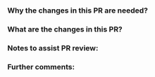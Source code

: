 <!--

Thanks for submitting a PR to OPA!

Before pressing 'Create pull request' please read the checklist below.

* All code changes should be accompanied with tests. If you are not
modifying any tests, just provide a short explanation of why updates
to tests are not necessary. In addition to helping catch bugs, tests
are extremely helpful in providing _context_ that explains how your
changes can be used.

* All changes to public APIs **must** be accompanied with
docs. Examples of public APIs include built-in functions,
config fields, and of course, exported Go types/functions/constants/etc.

* Commit messages should explain _why_ you made the changes, not what
you changed. Use active voice. Keep the subject line under 50
characters or so.

* All commits must be signed off by the author. If you are not
familiar with signing off, see our contributor guide below.

For more information on contributing to OPA see:

* [Contributing Guide](https://www.openpolicyagent.org/docs/contributing/)
  for high-level contributing guidelines and development setup.
  (See the [Developer Certificate of Origin](https://www.openpolicyagent.org/docs/contrib-code/#developer-certificate-of-origin)
  section for specifics on signing off a commit.)

-->

### Why the changes in this PR are needed?

<!--
Include a short description of WHY the changes were made.
-->

### What are the changes in this PR?

<!--
Include a short description of WHAT changes were made.
-->

### Notes to assist PR review:

<!--
Here you can add information you think will help the reviewer(s).
-->

### Further comments:

<!--
Here you can include links to additional resources related to the changes, discuss your solution, other approaches you considered etc.
-->
